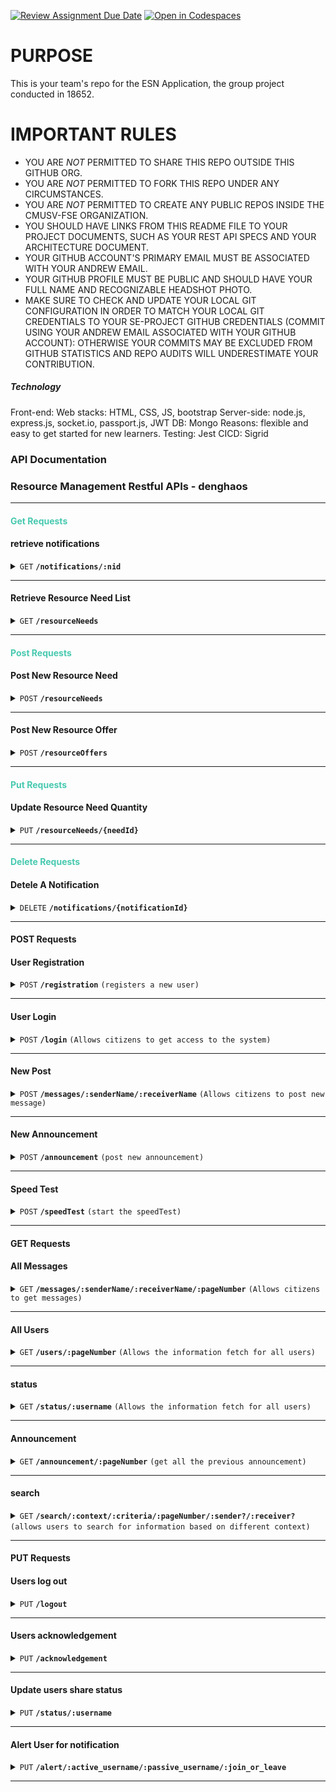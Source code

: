 [![Review Assignment Due Date](https://classroom.github.com/assets/deadline-readme-button-24ddc0f5d75046c5622901739e7c5dd533143b0c8e959d652212380cedb1ea36.svg)](https://classroom.github.com/a/Yf9tAXk0)
[![Open in Codespaces](https://classroom.github.com/assets/launch-codespace-7f7980b617ed060a017424585567c406b6ee15c891e84e1186181d67ecf80aa0.svg)](https://classroom.github.com/open-in-codespaces?assignment_repo_id=13462505)

# PURPOSE

This is your team's repo for the ESN Application, the group project conducted in 18652.

# IMPORTANT RULES

- YOU ARE *NOT* PERMITTED TO SHARE THIS REPO OUTSIDE THIS GITHUB ORG.
- YOU ARE *NOT* PERMITTED TO FORK THIS REPO UNDER ANY CIRCUMSTANCES.
- YOU ARE *NOT* PERMITTED TO CREATE ANY PUBLIC REPOS INSIDE THE CMUSV-FSE ORGANIZATION.
- YOU SHOULD HAVE LINKS FROM THIS README FILE TO YOUR PROJECT DOCUMENTS, SUCH AS YOUR REST API SPECS AND YOUR ARCHITECTURE DOCUMENT.
- YOUR GITHUB ACCOUNT'S PRIMARY EMAIL MUST BE ASSOCIATED WITH YOUR ANDREW EMAIL.
- YOUR GITHUB PROFILE MUST BE PUBLIC AND SHOULD HAVE YOUR FULL NAME AND RECOGNIZABLE HEADSHOT PHOTO.
- MAKE SURE TO CHECK AND UPDATE YOUR LOCAL GIT CONFIGURATION IN ORDER TO MATCH YOUR LOCAL GIT CREDENTIALS TO YOUR SE-PROJECT GITHUB CREDENTIALS (COMMIT USING YOUR ANDREW EMAIL ASSOCIATED WITH YOUR GITHUB ACCOUNT): OTHERWISE YOUR COMMITS MAY BE EXCLUDED FROM GITHUB STATISTICS AND REPO AUDITS WILL UNDERESTIMATE YOUR CONTRIBUTION.

##### Technology

Front-end: Web stacks: HTML, CSS, JS, bootstrap
Server-side: node.js, express.js, socket.io, passport.js, JWT
DB: Mongo
Reasons: flexible and easy to get started for new learners.
Testing: Jest
CICD: Sigrid

### API Documentation

### Resource Management Restful APIs - denghaos

---

#### <span style="color:#48C9B0;">Get Requests</span>

#### retrieve notifications

<details>
<summary><code>GET</code> <code><b>/notifications/:nid</b></code> <code></code></summary>

##### Parameters: e.g./notifications/{username}

##### Responses

> | http code | content-type                 | response                                      |
> |-----------|------------------------------|-----------------------------------------------|
> | `200`     | `text/plain;charset=UTF-8`   | `get notifications successfully`, JSON object(see example below)                   |
> | `500`     | `text/plain;charset=UTF-8`   | `Internal server error`                       |

###### Example 200 Response Body

```json
{
  "nid": "123",
  "type": "sometype",
  "sender": "dummy",
  "receiver": "dummy1",
  "quantity": "1"
}
```

</details>

---

#### Retrieve Resource Need List

<details>
<summary><code>GET</code> <code><b>/resourceNeeds</b></code></summary>

##### Retrieves a list of all current resource needs

##### Responses

| http code | content-type                | response                                   |
|-----------|-----------------------------|--------------------------------------------|
| `200`     | `application/json`          | `get resources needs list successfully`, JSON object(see example below) |
| `404`     | `text/plain;charset=UTF-8`  | `Resource needs not found`                 |
| `500`     | `text/plain;charset=UTF-8`  | `Internal server error`                    |

###### Example 200 Response Body

```json
{
  "needs": [
    {
      "id": "1",
      "type": "Water",
      "quantity": 100,
      "detail": "dummy",
      "urgency": "High",
      "progress": "25"
    },
    {
      "id": "2",
      "type": "Food",
      "quantity": 50,
      "detail": "dummy",
      "urgency": "Medium",
      "progress": "0"
    }
  ]
}
```

</details>

---

#### <span style="color:#48C9B0;">Post Requests</span>

#### Post New Resource Need

<details>
<summary><code>POST</code> <code><b>/resourceNeeds</b></code></summary>

##### Allows for the submission of a new resource need

##### Request Body

Required fields in JSON format:

```json
{
  "type": "Water",
  "quantity": "100",
  "urgency": "High"
}
```

##### Responses

> | http code | content-type              | response                                            |
> |-----------|---------------------------|-----------------------------------------------------|
> | `201`     | `text/html; charset=utf-8`| `User post successfully`                      |
> | `500`     | `text/plain;charset=UTF-8`| `Error posting new need` |

</details>

---

#### Post New Resource Offer

<details>
<summary><code>POST</code> <code><b>/resourceOffers</b></code></summary>

##### Allows for the submission of a new resource offer

##### Request Body

Required fields in JSON format:

```json
{
  "quantity": "100"
}
```

##### Responses

> | http code | content-type              | response                                            |
> |-----------|---------------------------|-----------------------------------------------------|
> | `200`     | `text/html; charset=utf-8`| `User post successfully`                      |
> | `404`     | `text/plain;charset=UTF-8`| `Resource need not found.` |
> | `500`     | `text/plain;charset=UTF-8`| `Error posting new offer` |

</details>

---

#### <span style="color:#48C9B0;">Put Requests</span>

#### Update Resource Need Quantity

<details>
<summary><code>PUT</code> <code><b>/resourceNeeds/{needId}</b></code></summary>

##### Updates the quantity of an existing resource need

##### Parameters

- `needId`: The unique identifier of the resource need to update.

##### Request Body

Required fields in JSON format to specify the new quantity:

```json
{
  "quantity": "150"
}
```

##### Responses

> | http code | content-type                 | response                                      |
> |-----------|------------------------------|-----------------------------------------------|
> | `200`     | `text/plain;charset=UTF-8`   | `Resource need updated successfully`                   |
> | `404`     | `text/plain;charset=UTF-8`   | `Resource not found during update`                   |
> | `500`     | `text/plain;charset=UTF-8`   | `Error updating status`                       |

</details>

---

#### <span style="color:#48C9B0;">Delete Requests</span>

#### Detele A Notification

<details>
<summary><code>DELETE</code> <code><b>/notifications/{notificationId}</b></code></summary>

##### Delete a specific notification for a user

##### Parameters

- `notificationId`: The unique identifier of the notification to delete.

##### Responses

> | http code | content-type                 | response                                      |
> |-----------|------------------------------|-----------------------------------------------|
> | `200`     | `text/plain;charset=UTF-8`   | `Notification deleted successfully`                   |
> | `500`     | `text/plain;charset=UTF-8`   | `Internal server error`                       |

</details>

---

#### POST Requests

#### User Registration

<details>
 <summary><code>POST</code> <code><b>/registration</b></code> <code>(registers a new user)</code></summary>

##### Parameters

> | name      | type       | data type | description                      |
> |-----------|------------|-----------|----------------------------------|
> | `username`| required   | string    | Username of the new user         |
> | `password`| required   | string    | Password for the new user account|
> | `status`  | optional   | string    | Status of the new user           |
> | `role`    | optional   | string    | Role assigned to the new user    |

##### Responses

> | http code | content-type              | response                                            |
> |-----------|---------------------------|-----------------------------------------------------|
> | `201`     | `text/html; charset=utf-8`| `User registered successfully`                      |
> | `500`     | `text/plain;charset=UTF-8`| `Error registering new user`                        |

</details>

---


#### User Login

<details>
 <summary><code>POST</code> <code><b>/login</b></code> <code>(Allows citizens to get access to the system)</code></summary>

##### Parameters

> | name      | type      | data type | description                 |
> |-----------|-----------|-----------|-----------------------------|
> | username  | required  | string    | User's unique username      |
> | password  | required  | string    | User's password             |

##### Responses

> | http code | content-type                 | response                                      |
> |-----------|------------------------------|-----------------------------------------------|
> | `200`     | `application/json`           | `{ "token": "jwt_token"}` |
> | `401`     | `application/json`           | `{"error": "Invalid credentials"}` |
> | `500`     | `application/json`           | `{"error": "Internal server error"}` |

</details>

---

#### New Post

<details>
 <summary><code>POST</code> <code><b>/messages/:senderName/:receiverName</b></code> <code>(Allows citizens to post new message)</code></summary>

##### Parameters: e.g./messages/{userA}/{userB}

> | name      | type      | data type | description                 |
> |-----------|-----------|-----------|-----------------------------|
> | senderName  | required  | string    | sender's unique username      |
> | receiverName   | required  | string    | receiver 's unique username        |
>

##### Req.body Field:

> | name      | type      | data type | description                 |
> |-----------|-----------|-----------|-----------------------------|
> | username   | required  | string    | sender's name          |
> | content    | required  | string    | message content for posting        |
> | timestamp  | required  | Date      | time when posting         |
> | status     | required  | string    | status when posting         |
> | receiver   | required  | string    | receiver's name        |

##### Responses

> | http code | content-type                 | response                                      |
> |-----------|------------------------------|-----------------------------------------------|
> | `200`     | `text/plain;charset=UTF-8`   | `post successfully`                           |                         
> | `500`     | `text/plain;charset=UTF-8`   | `Internal server error`                       |


</details>

---


#### New Announcement

<details>
 <summary><code>POST</code> <code><b>/announcement</b></code> <code>(post new announcement)</code></summary>

##### Parameters

> | name      | type       | data type | description                      |
> |-----------|------------|-----------|----------------------------------|
> | `username`| required   | string    | Username of the new user         |
> | `text`| required   | string    | Password for the new user account|
> | `timestamp`  | required   | Date    | times when posting          |


##### Responses

> | http code | content-type              | response                                            |
> |-----------|---------------------------|-----------------------------------------------------|
> | `201`     | `text/html; charset=utf-8`| `User post announcement successfully`                      |
> | `500`     | `text/plain;charset=UTF-8`| `Error posting new announcement`                        |

</details>

---


#### Speed Test

<details>
 <summary><code>POST</code> <code><b>/speedTest</b></code> <code>(start the speedTest)</code></summary>

##### Parameters

##### Responses

> | http code | content-type                 | response                                      |
> |-----------|------------------------------|-----------------------------------------------|
> | `200`     | `text/plain;charset=UTF-8`   | `SpeedTest start successfully `                   |                         
> | `500`     | `text/plain;charset=UTF-8`   | `Internal Server Error`                       |

</details>

---

#### GET Requests
#### All Messages

<details>
 <summary><code>GET</code> <code><b>/messages/:senderName/:receiverName/:pageNumber</b></code> <code>(Allows citizens to get messages)</code></summary>

##### Parameters: e.g./messages/{userA}/{userB}/{1}


##### Responses

> | http code | content-type                 | response                                      |
> |-----------|------------------------------|-----------------------------------------------|
> | `200`     | `text/plain;charset=UTF-8`   | `get messages successfully`                   |                         
> | `500`     | `text/plain;charset=UTF-8`   | `Internal server error`                       |
</details>

---
#### All Users

<details>
 <summary><code>GET</code> <code><b>/users/:pageNumber</b></code> <code>(Allows the information fetch for all users)</code></summary>

##### Parameters: e.g.users/{1}



##### Responses

> | http code | content-type                 | response                                      |
> |-----------|------------------------------|-----------------------------------------------|
> | `200`     | `text/plain;charset=UTF-8`   | `get users successfully`                   |                         
> | `500`     | `text/plain;charset=UTF-8`   | `Internal server error`                       |
</details>

---

#### status

<details>
 <summary><code>GET</code> <code><b>/status/:username</b></code> <code>(Allows the information fetch for all users)</code></summary>


##### Parameters: e.g./status/{userA}


##### Responses

> | http code | content-type                 | response                                      |
> |-----------|------------------------------|-----------------------------------------------|
> | `200`     | `text/plain;charset=UTF-8`   | `get user status successfully`                   |                         
> | `500`     | `text/plain;charset=UTF-8`   | `Internal server error`                       |
</details>

---

#### Announcement

<details>
 <summary><code>GET</code> <code><b>/announcement/:pageNumber</b></code> <code>(get all the previous announcement)</code></summary>


##### Parameters: e.g.announcement/{1}


##### Responses

> | http code | content-type                 | response                                      |
> |-----------|------------------------------|-----------------------------------------------|
> | `200`     | `text/plain;charset=UTF-8`   | `get announcement successfully`                   |                         
> | `500`     | `text/plain;charset=UTF-8`   | `Internal server error`                       |
</details>

---

#### search

<details>
 <summary><code>GET</code> <code><b>/search/:context/:criteria/:pageNumber/:sender?/:receiver?</b></code> <code>(allows users to search for information based on different context)</code></summary>


##### Parameters: e.g./search/privateMessage/111/1/1111/simon


##### Responses

> | http code | content-type                 | response                                      |
> |-----------|------------------------------|-----------------------------------------------|
> | `200`     | `text/plain;charset=UTF-8`   | `search successfully`                   |                         
> | `500`     | `text/plain;charset=UTF-8`   | `Internal server error`                       |
</details>

---

#### PUT Requests

#### Users log out

<details>
 <summary><code>PUT</code> <code><b>/logout</b></code> <code></code></summary>

##### Parameters


##### Responses

> | http code | content-type                 | response                                      |
> |-----------|------------------------------|-----------------------------------------------|
> | `200`     | `text/plain;charset=UTF-8`   | `User logs out successfully`                   | 
> | `404`     | `text/plain;charset=UTF-8`   | `User not found during logout`                   |                         
> | `500`     | `text/plain;charset=UTF-8`   | `Error logout`                       |
</details>

---

#### Users acknowledgement

<details>
 <summary><code>PUT</code> <code><b>/acknowledgement</b></code> <code></code></summary>

##### Parameters


##### Responses

> | http code | content-type                 | response                                      |
> |-----------|------------------------------|-----------------------------------------------|
> | `200`     | `text/plain;charset=UTF-8`   | `User acknowledged successfully`                   |
> | `404`     | `text/plain;charset=UTF-8`   | `User not found during acknowledgement`                   |                          
> | `500`     | `text/plain;charset=UTF-8`   | `Error acknowledgement`                       |
</details>

---

#### Update users share status

<details>
 <summary><code>PUT</code> <code><b>/status/:username</b></code> <code></code></summary>

##### Parameters: e.g. /status/${userA}
> | name      | type      | data type | description                 |
> |-----------|-----------|-----------|-----------------------------|
> | username  | required  | string    | the user that we want status from     |
>
> 
##### Req.body Field:

> | name      | type      | data type | description                 |
> |-----------|-----------|-----------|-----------------------------|
> | timestamp  | required  | Date      | time when updating         |
> | status     | required  | string    | status for updating         |



##### Responses

> | http code | content-type                 | response                                      |
> |-----------|------------------------------|-----------------------------------------------|
> | `200`     | `text/plain;charset=UTF-8`   | `User status updated successfully`                   | 
> | `404`     | `text/plain;charset=UTF-8`   | `User not found during status update`                   |                         
> | `500`     | `text/plain;charset=UTF-8`   | `Error updating status`                       |
</details>

---


#### Alert User for notification

<details>
 <summary><code>PUT</code> <code><b>/alert/:active_username/:passive_username/:join_or_leave</b></code> <code></code></summary>

##### Parameters: e.g. /alert/{userA}/{userB}/‘join'
> | name      | type      | data type | description                 |
> |-----------|-----------|-----------|-----------------------------|
> | active_username  | required  | string    | the user that send the message     |
> | passive_username  | required  | string    | the user that receive the message     |
> | join_or_leave  | required  | string    | to show or make the alert disappear     |

##### Responses

> | http code | content-type                 | response                                      |
> |-----------|------------------------------|-----------------------------------------------|
> | `200`     | `text/plain;charset=UTF-8`   | `User check updated successfully`                   |                          
> | `500`     | `text/plain;charset=UTF-8`   | `Error updating status`                       |
</details>

---
